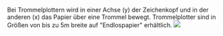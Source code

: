 Bei Trommelplottern wird in einer Achse (y) der Zeichenkopf und in der anderen (x) das Papier über eine Trommel bewegt. Trommelplotter sind in Größen von bis zu 5m breite auf "Endlospapier" erhältlich. 
![](Pasted%20image%2020231118141350.png)
